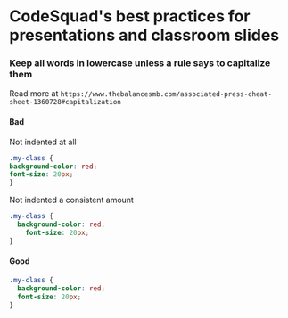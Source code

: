 # CodeSquad's best practices for presentations and classroom slides

### Keep all words in lowercase unless a rule says to capitalize them


Read more at ```https://www.thebalancesmb.com/associated-press-cheat-sheet-1360728#capitalization```

#### Bad
Not indented at all
```css
.my-class {
background-color: red;
font-size: 20px;
}
```

Not indented a consistent amount
```css
.my-class {
  background-color: red;
    font-size: 20px;
}
```

#### Good
```css
.my-class {
  background-color: red;
  font-size: 20px;
}
```

